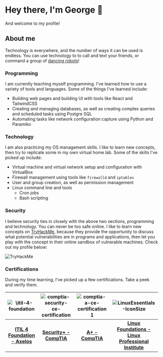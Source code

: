 # Hey there, I'm George 👋
And welcome to my profile!

## About me
Technology is everywhere, and the number of ways it can be used is endless. You can use technology to to call and text your friends, or command a group of [dancing robots](https://www.youtube.com/watch?v=7atZfX85nd4 "Boston Dynamics - \"Spot's On It\"")!

### Programming
I am currently teaching myself programming. I've learned how to use a variety of tools and languages. Some of the things I've learned include:
- Building web pages and building UI with tools like React and TailwindCSS
- Creating and managing databases, as well as creating complex queries and scheduled tasks using Postgre SQL
- Automating tasks like network configuration capture using Python and Paramiko

### Technology 
I am also practicing my OS management skills. I like to learn new concepts, then try to replicate some in my own virtual home lab. Some of the skills I've picked up include:
- Virtual machine and virtual network setup and configuration with VirtualBox
- Firewall management using tools like `firewalld` and `iptables`
- User and group creation, as well as permission management
- Linux command line and tools
  - Cron jobs
  - Bash scripting
 
### Security
I believe security ties in closely with the above two sections, programming and technology. You can never be too safe online. I like to learn new concepts on [TryHackMe](https://tryhackme.com/), because they provide the opportunity to discuss what potential vulnerabilities are in programs and applications, then let you play with the concept in their online sandbox of vulnerable machines. Check out my profile below:

<img src="https://tryhackme-badges.s3.amazonaws.com/GCMunoz.png" alt="TryHackMe">
  

### Certifications
During my time learning, I've picked up a few certifications. Take a peek and verify them.

![\itil-4-foundation](https://github.com/gcmoony/gcmoony/assets/47188474/f6c3ca18-fe67-46a0-a1ff-ff16145a3dea) | ![comptia-security-ce-certification](https://github.com/gcmoony/gcmoony/assets/47188474/a69392cc-0fe1-4cc3-8ceb-f93e231961a4) | ![comptia-a-ce-certification 1](https://github.com/gcmoony/gcmoony/assets/47188474/5f3cfe3d-fc19-42d0-af47-5cdd53e54808) | ![LinuxEssentials-IconSize](https://github.com/gcmoony/gcmoony/assets/47188474/409b4c7a-3c75-4440-898b-ac7cdc51b36f)
:--:|:--:|:--:|:--:
__[ITIL 4 Foundation - Axelos](https://www.credly.com/badges/fe8b2739-bf7a-485b-ad5a-76478a7a2b1a/public_url)__ | __[Security+ - CompTIA](https://www.credly.com/badges/a7cf8875-cd1c-4fd7-8b0a-28e77a9d1228/public_url)__ | __[A+ - CompTIA](https://www.credly.com/badges/1250bfa3-a3fc-4a8a-b2d3-22badef91492/public_url)__ | __[Linux Foundations - Linux Professional Institute](https://lpi.org/v/LPI000598272/ubc36knsgn)__
  



